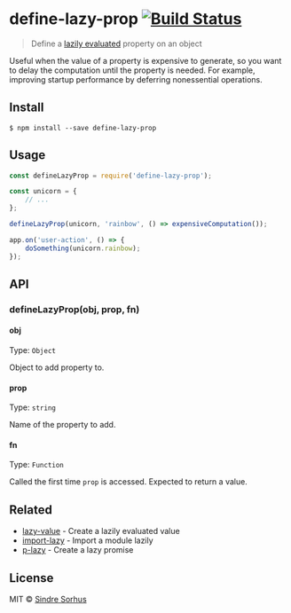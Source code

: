 # define-lazy-prop [![Build Status](https://travis-ci.org/sindresorhus/define-lazy-prop.svg?branch=master)](https://travis-ci.org/sindresorhus/define-lazy-prop)

> Define a [lazily evaluated](https://en.wikipedia.org/wiki/Lazy_evaluation) property on an object

Useful when the value of a property is expensive to generate, so you want to delay the computation until the property is needed. For example, improving startup performance by deferring nonessential operations.


## Install

```
$ npm install --save define-lazy-prop
```


## Usage

```js
const defineLazyProp = require('define-lazy-prop');

const unicorn = {
	// ...
};

defineLazyProp(unicorn, 'rainbow', () => expensiveComputation());

app.on('user-action', () => {
	doSomething(unicorn.rainbow);
});
```


## API

### defineLazyProp(obj, prop, fn)

#### obj

Type: `Object`

Object to add property to.

#### prop

Type: `string`

Name of the property to add.

#### fn

Type: `Function`

Called the first time `prop` is accessed. Expected to return a value.


## Related

- [lazy-value](https://github.com/sindresorhus/lazy-value) - Create a lazily evaluated value
- [import-lazy](https://github.com/sindresorhus/import-lazy) - Import a module lazily
- [p-lazy](https://github.com/sindresorhus/p-lazy) - Create a lazy promise


## License

MIT © [Sindre Sorhus](https://sindresorhus.com)
